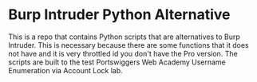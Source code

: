 # Burp Intruder Python Alternative

This is a repo that contains Python scripts that are alternatives to Burp Intruder. This is necessary because there are some functions that it does not have and it is very throttled id you don't have the Pro version. The scripts are built to the test Portswiggers Web Academy Username Enumeration via Account Lock lab. 
